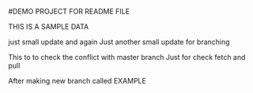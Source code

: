 #DEMO PROJECT FOR README FILE

THIS IS A SAMPLE DATA


just small update and again
Just another small update for branching



This to to check the conflict with master branch
Just for check fetch and pull

After making new branch called EXAMPLE
